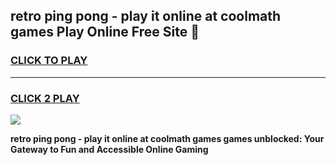 
## retro ping pong - play it online at coolmath games Play Online Free Site 👋
<h3>
<a href="https://download.freeplayer.one?title=retro_ping_pong_-_play_it_online_at_coolmath_games&ref=21F">CLICK TO PLAY</a></h3>
<hr>

<h3>
<a href="https://download.freeplayer.one?title=retro_ping_pong_-_play_it_online_at_coolmath_games&ref=21F">CLICK 2 PLAY</a>
  
</h3>

<a href="https://download.freeplayer.one?title=retro_ping_pong_-_play_it_online_at_coolmath_games&ref=21F"><img src="https://cdnb.artstation.com/p/assets/images/images/032/539/853/original/anto-thomas-button-gif.gif"></a>


**retro ping pong - play it online at coolmath games games unblocked: Your Gateway to Fun and Accessible Online Gaming**
